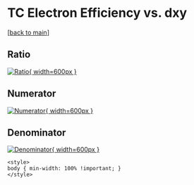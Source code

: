 # TC Electron Efficiency vs. dxy

[[back to main](./)]



## Ratio

[![Ratio](../mtv/var/TC_11_eff_stack_dxy.png){ width=600px }](../mtv/var/TC_11_eff_stack_dxy.pdf)

## Numerator

[![Numerator](../mtv/num/TC_11_eff_stack_dxy_num0.png){ width=600px }](../mtv/num/TC_11_eff_stack_dxy_num0.pdf)

## Denominator

[![Denominator](../mtv/den/TC_11_eff_stack_dxy_den.png){ width=600px }](../mtv/den/TC_11_eff_stack_dxy_den.pdf)


``` {=html}
<style>
body { min-width: 100% !important; }
</style>
```
